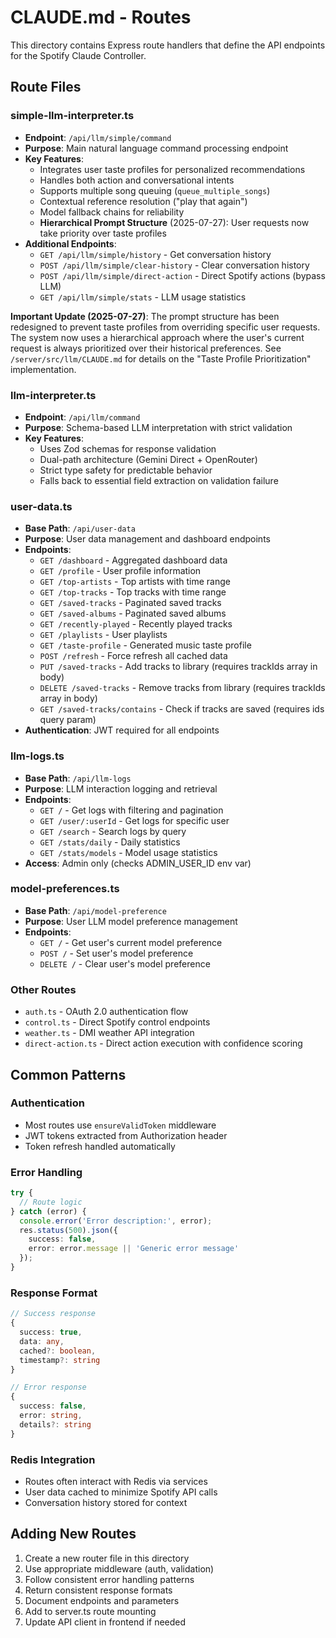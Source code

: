 # CLAUDE.md - Routes

This directory contains Express route handlers that define the API endpoints for the Spotify Claude Controller.

## Route Files

### simple-llm-interpreter.ts
- **Endpoint**: `/api/llm/simple/command`
- **Purpose**: Main natural language command processing endpoint
- **Key Features**:
  - Integrates user taste profiles for personalized recommendations
  - Handles both action and conversational intents
  - Supports multiple song queuing (`queue_multiple_songs`)
  - Contextual reference resolution ("play that again")
  - Model fallback chains for reliability
  - **Hierarchical Prompt Structure** (2025-07-27): User requests now take priority over taste profiles
- **Additional Endpoints**:
  - `GET /api/llm/simple/history` - Get conversation history
  - `POST /api/llm/simple/clear-history` - Clear conversation history
  - `POST /api/llm/simple/direct-action` - Direct Spotify actions (bypass LLM)
  - `GET /api/llm/simple/stats` - LLM usage statistics

**Important Update (2025-07-27)**: The prompt structure has been redesigned to prevent taste profiles from overriding specific user requests. The system now uses a hierarchical approach where the user's current request is always prioritized over their historical preferences. See `/server/src/llm/CLAUDE.md` for details on the "Taste Profile Prioritization" implementation.

### llm-interpreter.ts
- **Endpoint**: `/api/llm/command`
- **Purpose**: Schema-based LLM interpretation with strict validation
- **Key Features**:
  - Uses Zod schemas for response validation
  - Dual-path architecture (Gemini Direct + OpenRouter)
  - Strict type safety for predictable behavior
  - Falls back to essential field extraction on validation failure

### user-data.ts
- **Base Path**: `/api/user-data`
- **Purpose**: User data management and dashboard endpoints
- **Endpoints**:
  - `GET /dashboard` - Aggregated dashboard data
  - `GET /profile` - User profile information
  - `GET /top-artists` - Top artists with time range
  - `GET /top-tracks` - Top tracks with time range
  - `GET /saved-tracks` - Paginated saved tracks
  - `GET /saved-albums` - Paginated saved albums
  - `GET /recently-played` - Recently played tracks
  - `GET /playlists` - User playlists
  - `GET /taste-profile` - Generated music taste profile
  - `POST /refresh` - Force refresh all cached data
  - `PUT /saved-tracks` - Add tracks to library (requires trackIds array in body)
  - `DELETE /saved-tracks` - Remove tracks from library (requires trackIds array in body)
  - `GET /saved-tracks/contains` - Check if tracks are saved (requires ids query param)
- **Authentication**: JWT required for all endpoints

### llm-logs.ts
- **Base Path**: `/api/llm-logs`
- **Purpose**: LLM interaction logging and retrieval
- **Endpoints**:
  - `GET /` - Get logs with filtering and pagination
  - `GET /user/:userId` - Get logs for specific user
  - `GET /search` - Search logs by query
  - `GET /stats/daily` - Daily statistics
  - `GET /stats/models` - Model usage statistics
- **Access**: Admin only (checks ADMIN_USER_ID env var)

### model-preferences.ts
- **Base Path**: `/api/model-preference`
- **Purpose**: User LLM model preference management
- **Endpoints**:
  - `GET /` - Get user's current model preference
  - `POST /` - Set user's model preference
  - `DELETE /` - Clear user's model preference

### Other Routes
- `auth.ts` - OAuth 2.0 authentication flow
- `control.ts` - Direct Spotify control endpoints
- `weather.ts` - DMI weather API integration
- `direct-action.ts` - Direct action execution with confidence scoring

## Common Patterns

### Authentication
- Most routes use `ensureValidToken` middleware
- JWT tokens extracted from Authorization header
- Token refresh handled automatically

### Error Handling
```typescript
try {
  // Route logic
} catch (error) {
  console.error('Error description:', error);
  res.status(500).json({
    success: false,
    error: error.message || 'Generic error message'
  });
}
```

### Response Format
```typescript
// Success response
{
  success: true,
  data: any,
  cached?: boolean,
  timestamp?: string
}

// Error response
{
  success: false,
  error: string,
  details?: string
}
```

### Redis Integration
- Routes often interact with Redis via services
- User data cached to minimize Spotify API calls
- Conversation history stored for context

## Adding New Routes

1. Create a new router file in this directory
2. Use appropriate middleware (auth, validation)
3. Follow consistent error handling patterns
4. Return consistent response formats
5. Document endpoints and parameters
6. Add to server.ts route mounting
7. Update API client in frontend if needed